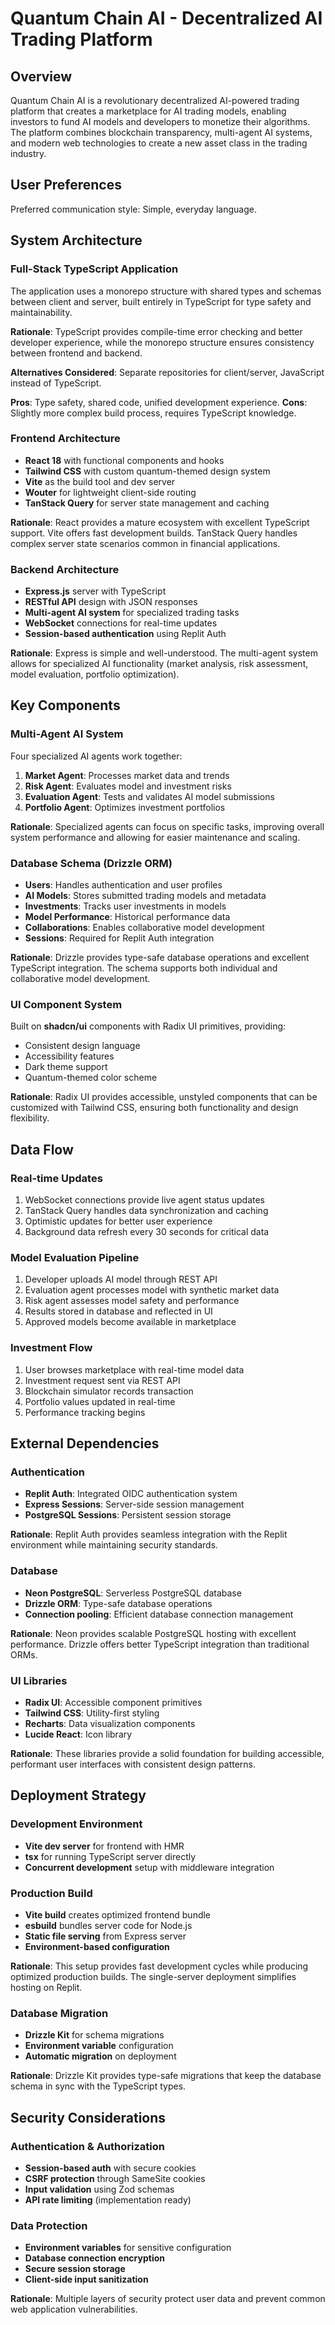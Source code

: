 # Quantum Chain AI - Decentralized AI Trading Platform

## Overview

Quantum Chain AI is a revolutionary decentralized AI-powered trading platform that creates a marketplace for AI trading models, enabling investors to fund AI models and developers to monetize their algorithms. The platform combines blockchain transparency, multi-agent AI systems, and modern web technologies to create a new asset class in the trading industry.

## User Preferences

Preferred communication style: Simple, everyday language.

## System Architecture

### Full-Stack TypeScript Application
The application uses a monorepo structure with shared types and schemas between client and server, built entirely in TypeScript for type safety and maintainability.

**Rationale**: TypeScript provides compile-time error checking and better developer experience, while the monorepo structure ensures consistency between frontend and backend.

**Alternatives Considered**: Separate repositories for client/server, JavaScript instead of TypeScript.

**Pros**: Type safety, shared code, unified development experience.
**Cons**: Slightly more complex build process, requires TypeScript knowledge.

### Frontend Architecture
- **React 18** with functional components and hooks
- **Tailwind CSS** with custom quantum-themed design system
- **Vite** as the build tool and dev server
- **Wouter** for lightweight client-side routing
- **TanStack Query** for server state management and caching

**Rationale**: React provides a mature ecosystem with excellent TypeScript support. Vite offers fast development builds. TanStack Query handles complex server state scenarios common in financial applications.

### Backend Architecture
- **Express.js** server with TypeScript
- **RESTful API** design with JSON responses
- **Multi-agent AI system** for specialized trading tasks
- **WebSocket** connections for real-time updates
- **Session-based authentication** using Replit Auth

**Rationale**: Express is simple and well-understood. The multi-agent system allows for specialized AI functionality (market analysis, risk assessment, model evaluation, portfolio optimization).

## Key Components

### Multi-Agent AI System
Four specialized AI agents work together:
1. **Market Agent**: Processes market data and trends
2. **Risk Agent**: Evaluates model and investment risks
3. **Evaluation Agent**: Tests and validates AI model submissions
4. **Portfolio Agent**: Optimizes investment portfolios

**Rationale**: Specialized agents can focus on specific tasks, improving overall system performance and allowing for easier maintenance and scaling.

### Database Schema (Drizzle ORM)
- **Users**: Handles authentication and user profiles
- **AI Models**: Stores submitted trading models and metadata
- **Investments**: Tracks user investments in models
- **Model Performance**: Historical performance data
- **Collaborations**: Enables collaborative model development
- **Sessions**: Required for Replit Auth integration

**Rationale**: Drizzle provides type-safe database operations and excellent TypeScript integration. The schema supports both individual and collaborative model development.

### UI Component System
Built on **shadcn/ui** components with Radix UI primitives, providing:
- Consistent design language
- Accessibility features
- Dark theme support
- Quantum-themed color scheme

**Rationale**: Radix UI provides accessible, unstyled components that can be customized with Tailwind CSS, ensuring both functionality and design flexibility.

## Data Flow

### Real-time Updates
1. WebSocket connections provide live agent status updates
2. TanStack Query handles data synchronization and caching
3. Optimistic updates for better user experience
4. Background data refresh every 30 seconds for critical data

### Model Evaluation Pipeline
1. Developer uploads AI model through REST API
2. Evaluation agent processes model with synthetic market data
3. Risk agent assesses model safety and performance
4. Results stored in database and reflected in UI
5. Approved models become available in marketplace

### Investment Flow
1. User browses marketplace with real-time model data
2. Investment request sent via REST API
3. Blockchain simulator records transaction
4. Portfolio values updated in real-time
5. Performance tracking begins

## External Dependencies

### Authentication
- **Replit Auth**: Integrated OIDC authentication system
- **Express Sessions**: Server-side session management
- **PostgreSQL Sessions**: Persistent session storage

**Rationale**: Replit Auth provides seamless integration with the Replit environment while maintaining security standards.

### Database
- **Neon PostgreSQL**: Serverless PostgreSQL database
- **Drizzle ORM**: Type-safe database operations
- **Connection pooling**: Efficient database connection management

**Rationale**: Neon provides scalable PostgreSQL hosting with excellent performance. Drizzle offers better TypeScript integration than traditional ORMs.

### UI Libraries
- **Radix UI**: Accessible component primitives
- **Tailwind CSS**: Utility-first styling
- **Recharts**: Data visualization components
- **Lucide React**: Icon library

**Rationale**: These libraries provide a solid foundation for building accessible, performant user interfaces with consistent design patterns.

## Deployment Strategy

### Development Environment
- **Vite dev server** for frontend with HMR
- **tsx** for running TypeScript server directly
- **Concurrent development** setup with middleware integration

### Production Build
- **Vite build** creates optimized frontend bundle
- **esbuild** bundles server code for Node.js
- **Static file serving** from Express server
- **Environment-based configuration**

**Rationale**: This setup provides fast development cycles while producing optimized production builds. The single-server deployment simplifies hosting on Replit.

### Database Migration
- **Drizzle Kit** for schema migrations
- **Environment variable** configuration
- **Automatic migration** on deployment

**Rationale**: Drizzle Kit provides type-safe migrations that keep the database schema in sync with the TypeScript types.

## Security Considerations

### Authentication & Authorization
- **Session-based auth** with secure cookies
- **CSRF protection** through SameSite cookies
- **Input validation** using Zod schemas
- **API rate limiting** (implementation ready)

### Data Protection
- **Environment variables** for sensitive configuration
- **Database connection encryption**
- **Secure session storage**
- **Client-side input sanitization**

**Rationale**: Multiple layers of security protect user data and prevent common web application vulnerabilities.
